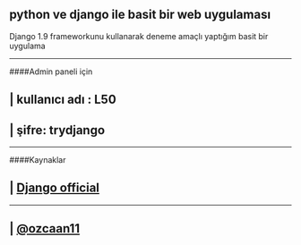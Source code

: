 ## python ve django ile basit bir web uygulaması 

Django 1.9 frameworkunu kullanarak deneme amaçlı yaptığım basit bir uygulama

-------------------

####Admin paneli için

| kullanıcı adı : L50
---------

| şifre: trydjango
---------

-------------------

####Kaynaklar

| [Django official](https://docs.djangoproject.com/en/1.9/)
---------

---------------------

| [@ozcaan11](https://twitter.com/ozcaan11)
---------
